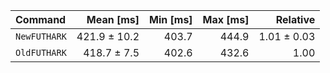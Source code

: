 | Command | Mean [ms] | Min [ms] | Max [ms] | Relative |
|:---|---:|---:|---:|---:|
| `NewFUTHARK` | 421.9 ± 10.2 | 403.7 | 444.9 | 1.01 ± 0.03 |
| `OldFUTHARK` | 418.7 ± 7.5 | 402.6 | 432.6 | 1.00 |
